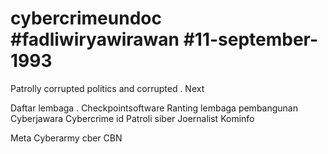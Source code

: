 # cybercrimeundoc #fadliwiryawirawan #11-september-1993 
Patrolly corrupted politics and corrupted . Next 

Daftar lembaga . 
Checkpointsoftware 
Ranting lembaga pembangunan 
Cyberjawara 
Cybercrime id 
Patroli siber 
Joernalist 
Kominfo 



Meta 
Cyberarmy 
cber CBN 
